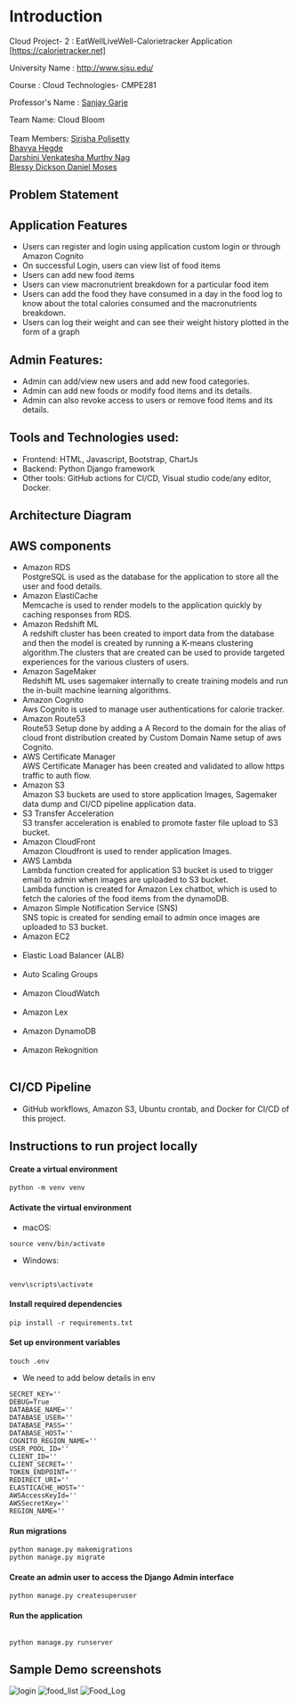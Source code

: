 # Introduction

Cloud Project- 2 : EatWellLiveWell-Calorietracker Application [https://calorietracker.net]

University Name : http://www.sjsu.edu/

Course : Cloud Technologies- CMPE281

Professor's Name : [Sanjay Garje](https://www.linkedin.com/in/sanjaygarje/)
 
Team Name: Cloud Bloom<br/> <br/>
Team Members:
[Sirisha Polisetty](https://www.linkedin.com/in/sirishapolisetty/) <br/>
[Bhavya Hegde](https://www.linkedin.com/in/bhavya-hegde/) <br/>
[Darshini Venkatesha Murthy Nag](https://www.linkedin.com/in/darshini-venkatesha-murthy-nag-90052756/) <br/>
[Blessy Dickson Daniel Moses](https://www.linkedin.com/in/blessy-dickson/) <br/>

## Problem Statement

## Application Features
* Users can register and login using application custom login or through Amazon Cognito
* On successful Login, users can view list of food items
* Users can add new food items
* Users can view macronutrient breakdown for a particular food item
* Users can add the food they have consumed in a day in the food log to know about the total calories consumed and the macronutrients breakdown. 
* Users can log their weight and can see their weight history plotted in the form of a graph

## Admin Features:
* Admin can add/view new users and add new food categories.
* Admin can add new foods or modify food items and its details.
* Admin can also revoke access to users or remove food items and its details.


## Tools and Technologies used:
  * Frontend: HTML, Javascript, Bootstrap, ChartJs
  * Backend: Python Django framework
  * Other tools: GitHub actions for CI/CD, Visual studio code/any editor, Docker.
  
  
## Architecture Diagram

## AWS components
* Amazon RDS <br/>
  PostgreSQL is used as the database for the application to store all the user and food details.<br/>
* Amazon ElastiCache <br/>
  Memcache is used to render models  to the application quickly by caching responses from RDS.<br/>
* Amazon Redshift ML <br/>
  A redshift cluster has been created to import data from the database and then the model is created by running a K-means clustering algorithm.The clusters that are    created can be used to provide targeted experiences for the various clusters of users.<br/>
* Amazon SageMaker <br/>
  Redshift ML uses sagemaker internally to create training models and run the in-built machine learning algorithms.<br/>
* Amazon Cognito <br/>
  Aws Cognito is used to manage user authentications for calorie tracker.<br/>
* Amazon Route53 <br/>
  Route53 Setup done by adding a A Record to the domain for the alias of cloud front distribution created by Custom Domain Name setup of aws Cognito.<br/>
* AWS Certificate Manager <br/>
  AWS Certificate Manager has been created and validated to allow https traffic to auth flow.<br/>
* Amazon S3 <br/>
  Amazon S3 buckets are used to store application Images, Sagemaker data dump and CI/CD pipeline application data.<br/>
* S3 Transfer Acceleration <br/>
  S3 transfer acceleration is enabled to promote faster file upload to S3 bucket.<br/>
* Amazon CloudFront <br/>
  Amazon Cloudfront is used to render application Images.<br/>
* AWS Lambda<br/>
  Lambda function created for application S3 bucket is used to trigger email to admin when images are uploaded to S3 bucket.<br/> 
  Lambda function is created for Amazon Lex chatbot, which is used to fetch the calories of the food items from the dynamoDB.<br/>
* Amazon Simple Notification Service (SNS)<br/>
  SNS topic is created for sending email to admin once images are uploaded to S3 bucket.<br/>
* Amazon EC2 <br/><br/>
* Elastic Load Balancer (ALB)<br/><br/>
* Auto Scaling Groups <br/><br/>
* Amazon CloudWatch <br/><br/>
* Amazon Lex <br/><br/>
* Amazon DynamoDB <br/><br/>
* Amazon Rekognition <br/><br/>

  
  

## CI/CD Pipeline
* GitHub workflows, Amazon S3, Ubuntu  crontab, and Docker for CI/CD of this project.

## Instructions to run project locally

#### Create a virtual environment
```
python -m venv venv
  ```
#### Activate the virtual environment

* macOS:
```
source venv/bin/activate
```

* Windows:
```

venv\scripts\activate
```

#### Install required dependencies
```
pip install -r requirements.txt
```

#### Set up environment variables
```
touch .env
```
* We need to add below details in env
```
SECRET_KEY=''
DEBUG=True
DATABASE_NAME=''
DATABASE_USER=''
DATABASE_PASS=''
DATABASE_HOST=''
COGNITO_REGION_NAME=''
USER_POOL_ID=''
CLIENT_ID=''
CLIENT_SECRET=''
TOKEN_ENDPOINT=''
REDIRECT_URI=''
ELASTICACHE_HOST=''
AWSAccessKeyId=''
AWSSecretKey=''
REGION_NAME=''
```

#### Run migrations
```
python manage.py makemigrations
python manage.py migrate
```

#### Create an admin user to access the Django Admin interface
```
python manage.py createsuperuser
```

#### Run the application
```

python manage.py runserver
```

## Sample Demo screenshots
![login](https://user-images.githubusercontent.com/111547793/201795997-9bb6482b-de73-4ae7-bc9f-18fea7e1c9d7.png)
![food_list](https://user-images.githubusercontent.com/111547793/201796014-61a10b0c-3a79-4bd8-bc5a-98227f8ae451.png)
![Food_Log](https://user-images.githubusercontent.com/111547793/201796036-41f8c50b-af5b-4192-9ef0-adab6235400c.png)
 


